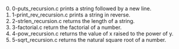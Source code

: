 0. 0-puts_recursion.c prints a string followed by a new line.
1. 1-print_rev_recursion.c prints a string in reverse.
2. 2-strlen_recursion.c returns the length of a string.
3. 3-factorial.c return the factorial of a number.
4. 4-pow_recursion.c returns the value of x raised to the power of y.
5. 5-sqrt_recursion.c returns the natural square root of a number.
